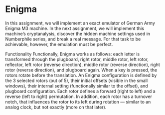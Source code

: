 # Enigma


In this assignment, we will implement an exact emulator of German Army Enigma M3 machine. In the next assignment,
we will implement this machine’s cryptanalysis, discover the
hidden machine settings used in Numberphile series, and break a real message. For that task
to be achievable, however, the emulation must be perfect.

Functionality
Functionally, Enigma works as follows: each letter is transformed through the plugboard,
right rotor, middle rotor, left rotor, reflector, left rotor (reverse direction), middle rotor (reverse direction),
right rotor (reverse direction), and plugboard again. When a key is pressed,
the rotors rotate before the translation.
An Enigma configuration is defined by the 3 selected rotors (out of 5), their initial offsets (visible in the small windows),
their internal setting (functionally similar to the offset), and plugboard configuration.
Each rotor defines a forward (right to left) and a reverse (left to right) permutation. In addition, 
each rotor has a turnover notch, that influences the rotor to its left during rotation —
similar to an analog clock, but not exactly (more on that later).
